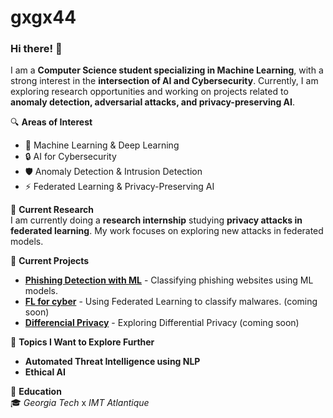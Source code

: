 # gxgx44
### Hi there! 👋

I am a **Computer Science student specializing in Machine Learning**, with a strong interest in the **intersection of AI and Cybersecurity**. Currently, I am exploring research opportunities and working on projects related to **anomaly detection, adversarial attacks, and privacy-preserving AI**.  

🔍 **Areas of Interest**  
- 🧠 Machine Learning & Deep Learning  
- 🔒 AI for Cybersecurity  
- 🛡️ Anomaly Detection & Intrusion Detection  
- ⚡ Federated Learning & Privacy-Preserving AI

🔬 **Current Research**  
I am currently doing a **research internship** studying **privacy attacks in federated learning**. My work focuses on exploring new attacks in federated models.

🚀 **Current Projects**  
- **[Phishing Detection with ML](https://github.com/euge44/phishingClassification)** - Classifying phishing websites using ML models.  
- **[FL for cyber](#)** - Using Federated Learning to classify malwares. (coming soon)
- **[Differencial Privacy](#)** - Exploring Differential Privacy (coming soon)

🌱 **Topics I Want to Explore Further** 
- **Automated Threat Intelligence using NLP**
- **Ethical AI**

📖 **Education**  
🎓 *Georgia Tech*  x *IMT Atlantique*
